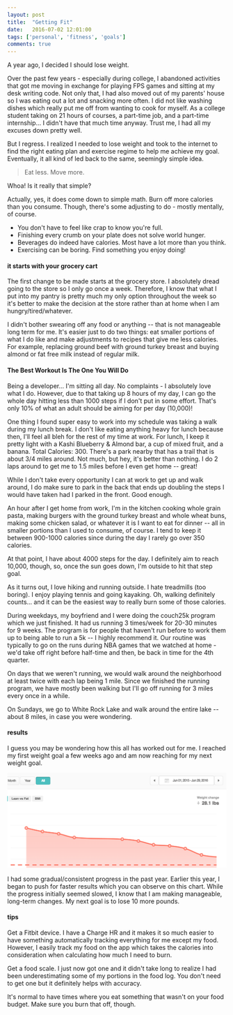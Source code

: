 ```yaml
---
layout: post
title:  "Getting Fit"
date:   2016-07-02 12:01:00
tags: ['personal', 'fitness', 'goals']
comments: true
---
```


A year ago, I decided I should lose weight.

Over the past few years - especially during college, I abandoned activities that got me moving in exchange for playing FPS games and sitting at my desk writing code. Not only that, I had also moved out of my parents' house so I was eating out a lot and snacking more often. I did not like washing dishes which really put me off from wanting to cook for myself. As a college student taking on 21 hours of courses, a part-time job, and a part-time internship... I didn't have that much time anyway. Trust me, I had all my excuses down pretty well.

But I regress. I realized I needed to lose weight and took to the internet to find the right eating plan and exercise regime to help me achieve my goal. Eventually, it all kind of led back to the same, seemingly simple idea.

<blockquote>Eat less. Move more.</blockquote>

Whoa! Is it really that simple?

Actually, yes, it does come down to simple math. Burn off more calories than you consume. Though, there's some adjusting to do - mostly mentally, of course.
<ul>
<li>You don't have to feel like crap to know you're full.</li>
<li>Finishing every crumb on your plate does not solve world hunger.</li>
<li>Beverages do indeed have calories. Most have a lot more than you think.</li>
<li>Exercising can be boring. Find something you enjoy doing!</li>
</ul>

<h4>it starts with your grocery cart</h4>

The first change to be made starts at the grocery store. I absolutely dread going to the store so I only go once a week. Therefore, I know that what I put into my pantry is pretty much my only option throughout the week so it's better to make the decision at the store rather than at home when I am hungry/tired/whatever.

I didn't bother swearing off any food or anything -- that is not manageable long term for me. It's easier just to do two things: eat smaller portions of what I do like and make adjustments to recipes that give me less calories. For example, replacing ground beef with ground turkey breast and buying almond or fat free milk instead of regular milk.

<h4>The Best Workout Is The One You Will Do</h4>

Being a developer... I'm sitting all day. No complaints - I absolutely love what I do. However, due to that taking up 8 hours of my day, I can go the whole day hitting less than 1000 steps if I don't put in some effort. That's only 10% of what an adult should be aiming for per day (10,000)!

One thing I found super easy to work into my schedule was taking a walk during my lunch break. I don't like eating anything heavy for lunch because then, I'll feel all bleh for the rest of my time at work. For lunch, I keep it pretty light with a Kashi Blueberry & Almond bar, a cup of mixed fruit, and a banana. Total Calories: 300. There's a park nearby that has a trail that is about 3/4 miles around. Not much, but hey, it's better than nothing. I do 2 laps around to get me to 1.5 miles before I even get home -- great!

While I don't take every opportunity I can at work to get up and walk around, I do make sure to park in the back that ends up doubling the steps I would have taken had I parked in the front. Good enough.

An hour after I get home from work, I'm in the kitchen cooking whole grain pasta, making burgers with the ground turkey breast and whole wheat buns, making some chicken salad, or whatever it is I want to eat for dinner -- all in smaller portions than I used to consume, of course. I tend to keep it between 900-1000 calories since during the day I rarely go over 350 calories.

At that point, I have about 4000 steps for the day. I definitely aim to reach 10,000, though, so, once the sun goes down, I'm outside to hit that step goal.

As it turns out, I love hiking and running outside. I hate treadmills (too boring). I enjoy playing tennis and going kayaking. Oh, walking definitely counts... and it can be the easiest way to really burn some of those calories.

During weekdays, my boyfriend and I were doing the couch25k program which we just finished. It had us running 3 times/week for 20-30 minutes for 9 weeks. The program is for people that haven't run before to work them up to being able to run a 5k -- I highly recommend it. Our routine was typically to go on the runs during NBA games that we watched at home - we'd take off right before half-time and then, be back in time for the 4th quarter.

On days that we weren't running, we would walk around the neighborhood at least twice with each lap being 1 mile. Since we finished the running program, we have mostly been walking but I'll go off running for 3 miles every once in a while.

On Sundays, we go to White Rock Lake and walk around the entire lake -- about 8 miles, in case you were wondering.

<h4>results</h4>

I guess you may be wondering how this all has worked out for me. I reached my first weight goal a few weeks ago and am now reaching for my next weight goal.

<img src="/assets/weight-loss.png" class="img--responsive"/>

I had some gradual/consistent progress in the past year. Earlier this year, I began to push for faster results which you can observe on this chart. While the progress initially seemed slowed, I know that I am making manageable, long-term changes. My next goal is to lose 10 more pounds.

<h4>tips</h4>

Get a Fitbit device. I have a Charge HR and it makes it so much easier to have something automatically tracking everything for me except my food. However, I easily track my food on the app which takes the calories into consideration when calculating how much I need to burn.

Get a food scale. I just now got one and it didn't take long to realize I had been underestimating some of my portions in the food log. You don't need to get one but it definitely helps with accuracy.

It's normal to have times where you eat something that wasn't on your food budget. Make sure you burn that off, though.
